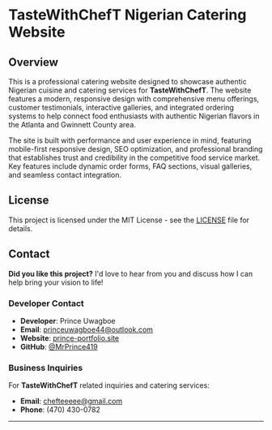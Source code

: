 # TasteWithChefT Nigerian Catering Website

## Overview

This is a professional catering website designed to showcase authentic Nigerian cuisine and catering services for **TasteWithChefT**. The website features a modern, responsive design with comprehensive menu offerings, customer testimonials, interactive galleries, and integrated ordering systems to help connect food enthusiasts with authentic Nigerian flavors in the Atlanta and Gwinnett County area.

The site is built with performance and user experience in mind, featuring mobile-first responsive design, SEO optimization, and professional branding that establishes trust and credibility in the competitive food service market. Key features include dynamic order forms, FAQ sections, visual galleries, and seamless contact integration.

## License

This project is licensed under the MIT License - see the [LICENSE](LICENSE) file for details.

## Contact

**Did you like this project?** I'd love to hear from you and discuss how I can help bring your vision to life!

### Developer Contact
- **Developer**: Prince Uwagboe
- **Email**: princeuwagboe44@outlook.com
- **Website**: [prince-portfolio.site](https://prince-portfolio.site/)
- **GitHub**: [@MrPrince419](https://github.com/MrPrince419)

### Business Inquiries
For **TasteWithChefT** related inquiries and catering services:
- **Email**: chefteeeee@gmail.com
- **Phone**: (470) 430-0782

---